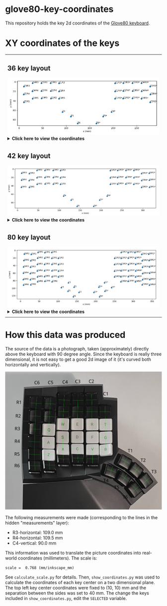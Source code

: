 # glove80-key-coordinates

This repository holds the key 2d coordinates of the [Glove80 keyboard](https://www.moergo.com/).

# XY coordinates of the keys

<table>
<tr>
<td>
<h2> 36 key layout</h2>
<img src="img/36keys.png"/>

<details>
<summary>
    <b>Click here to view the coordinates</b>
</summary>

<pre><code>
{'C1R3': (84.512044288, 3.0541335040000064),
 'C1R3*': (203.934441728, 3.0541335040000064),
 'C1R4': (84.558070528, 20.12562150400001),
 'C1R4*': (203.888415488, 20.12562150400001),
 'C1R5': (84.594650368, 35.702834944),
 'C1R5*': (203.851835648, 35.702834944),
 'C2R3': (66.996153088, 2.7075397120000133),
 'C2R3*': (221.450332928, 2.7075397120000133),
 'C2R4': (67.268462848, 19.610846464000005),
 'C2R4*': (221.17802316799998, 19.610846464000005),
 'C2R5': (67.413637888, 35.32335846400002),
 'C2R5*': (221.032848128, 35.32335846400002),
 'C3R3': (47.47361612799999, 2.5458795520000166),
 'C3R3*': (240.972869888, 2.5458795520000166),
 'C3R4': (47.33003084799999, 19.439605504000014),
 'C3R4*': (241.11645516800002, 19.439605504000014),
 'C3R5': (47.684347648, 35.017894143999996),
 'C3R5*': (240.762138368, 35.017894143999996),
 'C4R3': (28.406751999999997, 2.6239498240000074),
 'C4R3*': (260.039734016, 2.6239498240000074),
 'C4R4': (28.26335488000001, 19.81383654400001),
 'C4R4*': (260.183131136, 19.81383654400001),
 'C4R5': (28.545021183999992, 35.547376384),
 'C4R5*': (259.901464832, 35.547376384),
 'C5R3': (10.0, 10.0),
 'C5R3*': (278.446486016, 10.0),
 'C5R4': (9.568298751999997, 26.70873318400001),
 'C5R4*': (278.87818726399996, 26.70873318400001),
 'C5R5': (9.873859071999995, 42.90782694400002),
 'C5R5*': (278.57262694400004, 42.90782694400002),
 'T4': (92.262492928, 63.632038144000006),
 'T4*': (196.183993088, 63.632038144000006),
 'T5': (109.983017728, 73.24805862400001),
 'T5*': (178.463468288, 73.24805862400001),
 'T6': (124.223243008, 88.022435584),
 'T6*': (164.223243008, 88.022435584)}
</code></pre>
</details>
</td>
</tr>
<tr>
<td>
<h2>42 key layout</h2>
<img src="img/42keys.png"/>
<details>
<summary>
    <b>Click here to view the coordinates</b>
</summary>

<pre><code>
{'C1R3': (102.75593497599999, 3.8827601920000063),
 'C1R3*': (222.178332416, 3.8827601920000063),
 'C1R4': (102.801961216, 20.95424819200001),
 'C1R4*': (222.132306176, 20.95424819200001),
 'C1R5': (102.838541056, 36.531461632),
 'C1R5*': (222.09572633599998, 36.531461632),
 'C2R3': (85.240043776, 3.5361664000000133),
 'C2R3*': (239.694223616, 3.5361664000000133),
 'C2R4': (85.512353536, 20.439473152000005),
 'C2R4*': (239.42191385599997, 20.439473152000005),
 'C2R5': (85.657528576, 36.15198515200002),
 'C2R5*': (239.27673881599998, 36.15198515200002),
 'C3R3': (65.717506816, 3.3745062400000165),
 'C3R3*': (259.21676057599996, 3.3745062400000165),
 'C3R4': (65.573921536, 20.268232192000013),
 'C3R4*': (259.360345856, 20.268232192000013),
 'C3R5': (65.92823833599999, 35.846520831999996),
 'C3R5*': (259.006029056, 35.846520831999996),
 'C4R3': (46.650642688, 3.4525765120000074),
 'C4R3*': (278.283624704, 3.4525765120000074),
 'C4R4': (46.50724556800001, 20.64246323200001),
 'C4R4*': (278.427021824, 20.64246323200001),
 'C4R5': (46.78891187199999, 36.376003072),
 'C4R5*': (278.14535551999995, 36.376003072),
 'C5R3': (28.243890688, 10.828626688),
 'C5R3*': (296.69037670399996, 10.828626688),
 'C5R4': (27.812189439999997, 27.53735987200001),
 'C5R4*': (297.122077952, 27.53735987200001),
 'C5R5': (28.117749759999995, 43.73645363200002),
 'C5R5*': (296.816517632, 43.73645363200002),
 'C6R3': (10.0, 10.0),
 'C6R3*': (314.934267392, 10.0),
 'C6R4': (9.44171008, 26.562545152000013),
 'C6R4*': (315.492557312, 26.562545152000013),
 'C6R5': (9.294281727999994, 43.43128883200001),
 'C6R5*': (315.639985664, 43.43128883200001),
 'T4': (110.506383616, 64.460664832),
 'T4*': (214.427883776, 64.460664832),
 'T5': (128.226908416, 74.07668531200001),
 'T5*': (196.707358976, 74.07668531200001),
 'T6': (142.467133696, 88.851062272),
 'T6*': (182.467133696, 88.851062272)}
</code></pre>
</details>
</td>
</tr>
<tr>
<td>
<h2> 80 key layout</h2>
<img src="img/80keys.png"/>
<details>
<summary>
    <b>Click here to view the coordinates</b>
</summary>

<pre><code>
{'C1R2': (100.69926630399999, 21.032394496000002),
 'C1R2*': (250.250979584, 21.032394496000002),
 'C1R3': (101.042923264, 37.738322944),
 'C1R3*': (249.907322624, 37.738322944),
 'C1R4': (101.088949504, 54.809810944),
 'C1R4*': (249.86129638399998, 54.809810944),
 'C1R5': (101.125529344, 70.387024384),
 'C1R5*': (249.82471654399998, 70.387024384),
 'C2R1': (83.11106790400001, 5.552362239999994),
 'C2R1*': (267.839177984, 5.552362239999994),
 'C2R2': (83.39285478400001, 21.001029375999998),
 'C2R2*': (267.557391104, 21.001029375999998),
 'C2R3': (83.527032064, 37.391729152),
 'C2R3*': (267.42321382399996, 37.391729152),
 'C2R4': (83.79934182400001, 54.295035903999995),
 'C2R4*': (267.150904064, 54.295035903999995),
 'C2R5': (83.94451686400001, 70.007547904),
 'C2R5*': (267.00572902399995, 70.007547904),
 'C2R6': (84.036707584, 82.902813184),
 'C2R6*': (266.913538304, 82.902813184),
 'C3R1': (64.873195264, 6.091243263999992),
 'C3R1*': (286.077050624, 6.091243263999992),
 'C3R2': (64.517434624, 20.826080511999997),
 'C3R2*': (286.43281126399995, 20.826080511999997),
 'C3R3': (64.004495104, 37.23006899200001),
 'C3R3*': (286.945750784, 37.23006899200001),
 'C3R4': (63.860909824, 54.123794944000004),
 'C3R4*': (287.089336064, 54.123794944000004),
 'C3R5': (64.215226624, 69.70208358399998),
 'C3R5*': (286.735019264, 69.70208358399998),
 'C3R6': (64.764569344, 82.05924198400001),
 'C3R6*': (286.185676544, 82.05924198400001),
 'C4R1': (46.58329062400001, 5.616441087999995),
 'C4R1*': (304.36695526399996, 5.616441087999995),
 'C4R2': (45.666085888000005, 20.861559040000003),
 'C4R2*': (305.28416, 20.861559040000003),
 'C4R3': (44.937630976, 37.308139264),
 'C4R3*': (306.012614912, 37.308139264),
 'C4R4': (44.79423385600001, 54.498025984),
 'C4R4*': (306.156012032, 54.498025984),
 'C4R5': (45.075900159999996, 70.231565824),
 'C4R5*': (305.874345728, 70.231565824),
 'C4R6': (45.645273088, 83.10246246400001),
 'C4R6*': (305.3049728, 83.10246246400001),
 'C5R1': (28.489714432000007, 10.638006783999991),
 'C5R1*': (322.46053145599996, 10.638006783999991),
 'C5R2': (27.30167910400001, 27.512465151999997),
 'C5R2*': (323.64856678399997, 27.512465151999997),
 'C5R3': (26.530878976000004, 44.68418943999999),
 'C5R3*': (324.419366912, 44.68418943999999),
 'C5R4': (26.099177728, 61.392922624),
 'C5R4*': (324.85106815999995, 61.392922624),
 'C5R5': (26.404738048, 77.592016384),
 'C5R5*': (324.54550783999997, 77.592016384),
 'C5R6': (27.329669632000005, 91.217910784),
 'C5R6*': (323.620576256, 91.217910784),
 'C6R1': (10.0, 10.0),
 'C6R1*': (340.950245888, 10.0),
 'C6R2': (8.992245760000003, 26.728445439999994),
 'C6R2*': (341.958000128, 26.728445439999994),
 'C6R3': (8.286988288000003, 43.85556275199999),
 'C6R3*': (342.66325759999995, 43.85556275199999),
 'C6R4': (7.728698368000003, 60.418107904),
 'C6R4*': (343.22154752, 60.418107904),
 'C6R5': (7.581270015999998, 77.286851584),
 'C6R5*': (343.36897587199996, 77.286851584),
 'C6R6': (8.102605312000001, 92.05320294399999),
 'C6R6*': (342.847640576, 92.05320294399999),
 'T1': (127.491460864, 85.86622566400001),
 'T1*': (223.45878502399998, 85.86622566400001),
 'T2': (142.420973824, 97.234507264),
 'T2*': (208.529272064, 97.234507264),
 'T3': (155.475122944, 111.06636390399999),
 'T3*': (195.475122944, 111.06636390399999),
 'T4': (108.793371904, 98.31622758399999),
 'T4*': (242.156873984, 98.31622758399999),
 'T5': (126.51389670399999, 107.93224806399999),
 'T5*': (224.436349184, 107.93224806399999),
 'T6': (140.754121984, 122.70662502399998),
 'T6*': (210.196123904, 122.70662502399998)}
</code></pre>
</details>
</td>
</tr>
<tr>
<td>
</table>

# How this data was produced

The source of the data is a photograph, taken (approximately) directly above the keyboard with 90 degree angle. Since the keyboard is really three dimensional, it is not easy to get a good 2d image of it (it's curved both horizontally and vertically).

![glove80 just coordinates](key-positions.svg)

The following measurements were made (corresponding to the lines in the hidden "measurements" layer):
- R3-horizontal: 109.0 mm
- R4-horizontal: 109.5 mm
- C4-vertical: 90.0 mm

This information was used to translate the picture coordinates into real-world coordinates (millimeters). The scale is:

```
scale =  0.768 (mm/inkscape_mm)
```

See `calculate_scale.py` for details. Then, `show_coordinates.py` was used to calculate the coordinates of each key center on a two dimensional plane. The top left key center coordinates were fixed to (10, 10) mm and the separation between the sides was set to 40 mm. The change the keys included in `show_coordinates.py`, edit the `SELECTED` variable.